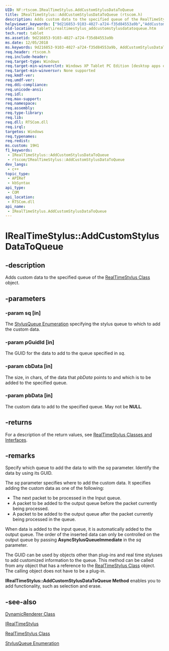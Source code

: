```yaml
---
UID: NF:rtscom.IRealTimeStylus.AddCustomStylusDataToQueue
title: IRealTimeStylus::AddCustomStylusDataToQueue (rtscom.h)
description: Adds custom data to the specified queue of the RealTimeStylus Class object.
helpviewer_keywords: ["9d216853-9103-4027-a724-f35d84553a9b","AddCustomStylusDataToQueue","AddCustomStylusDataToQueue method [Tablet PC]","AddCustomStylusDataToQueue method [Tablet PC]","IRealTimeStylus interface","IRealTimeStylus interface [Tablet PC]","AddCustomStylusDataToQueue method","IRealTimeStylus.AddCustomStylusDataToQueue","IRealTimeStylus::AddCustomStylusDataToQueue","rtscom/IRealTimeStylus::AddCustomStylusDataToQueue","tablet.irealtimestylus_addcustomstylusdatatoqueue"]
old-location: tablet\irealtimestylus_addcustomstylusdatatoqueue.htm
tech.root: tablet
ms.assetid: 9d216853-9103-4027-a724-f35d84553a9b
ms.date: 12/05/2018
ms.keywords: 9d216853-9103-4027-a724-f35d84553a9b, AddCustomStylusDataToQueue, AddCustomStylusDataToQueue method [Tablet PC], AddCustomStylusDataToQueue method [Tablet PC],IRealTimeStylus interface, IRealTimeStylus interface [Tablet PC],AddCustomStylusDataToQueue method, IRealTimeStylus.AddCustomStylusDataToQueue, IRealTimeStylus::AddCustomStylusDataToQueue, rtscom/IRealTimeStylus::AddCustomStylusDataToQueue, tablet.irealtimestylus_addcustomstylusdatatoqueue
req.header: rtscom.h
req.include-header: 
req.target-type: Windows
req.target-min-winverclnt: Windows XP Tablet PC Edition [desktop apps only]
req.target-min-winversvr: None supported
req.kmdf-ver: 
req.umdf-ver: 
req.ddi-compliance: 
req.unicode-ansi: 
req.idl: 
req.max-support: 
req.namespace: 
req.assembly: 
req.type-library: 
req.lib: 
req.dll: RTSCom.dll
req.irql: 
targetos: Windows
req.typenames: 
req.redist: 
ms.custom: 19H1
f1_keywords:
 - IRealTimeStylus::AddCustomStylusDataToQueue
 - rtscom/IRealTimeStylus::AddCustomStylusDataToQueue
dev_langs:
 - c++
topic_type:
 - APIRef
 - kbSyntax
api_type:
 - COM
api_location:
 - RTSCom.dll
api_name:
 - IRealTimeStylus.AddCustomStylusDataToQueue
---
```


# IRealTimeStylus::AddCustomStylusDataToQueue


## -description

Adds custom data to the specified queue of the <a href="/windows/desktop/tablet/realtimestylus-class">RealTimeStylus Class</a> object.

## -parameters

### -param sq [in]

The <a href="/windows/desktop/api/rtscom/ne-rtscom-stylusqueue">StylusQueue Enumeration</a> specifying the stylus queue to which to add the custom data.

### -param pGuidId [in]

 The GUID for the data to add to the queue specified in <i>sq</i>.

### -param cbData [in]

 The size, in chars, of the data that <i>pbData</i> points to and which is to be added to the specified queue.

### -param pbData [in]

The custom data to add to the specified queue. May not be <b>NULL</b>.

## -returns

For a description of the return values, see <a href="/windows/desktop/tablet/realtimestylus-classes-and-interfaces">RealTimeStylus Classes and Interfaces</a>.

## -remarks

Specify which queue to add the data to with the <i>sq</i> parameter. Identify the data by using its GUID.

The <i>sq</i> parameter specifies where to add the custom data. It specifies adding the custom data as one of the following:

<ul>
<li>The next packet to be processed in the Input queue.</li>
<li>A packet to be added to the output queue before the packet currently being processed.</li>
<li>A packet to be added to the output queue after the packet currently being processed in the queue.</li>
</ul>
When data is added to the input queue, it is automatically added to the output queue. The order of the inserted data can only be controlled on the output queue by passing <b>AsyncStylusQueueImmediate</b> in the <i>sq</i> parameter.

The GUID can be used by objects other than plug-ins and real time styluses to add customized information to the queue. This method can be called from any object that has a reference to the <a href="/windows/desktop/tablet/realtimestylus-class">RealTimeStylus Class</a> object. The calling object does not have to be a plug-in.

<b>IRealTimeStylus::AddCustomStylusDataToQueue Method</b> enables you to add functionality, such as selection and erase.

## -see-also

<a href="/previous-versions/windows/desktop/legacy/ms701168(v=vs.85)">DynamicRenderer Class</a>



<a href="/windows/desktop/api/rtscom/nn-rtscom-irealtimestylus">IRealTimeStylus</a>



<a href="/windows/desktop/tablet/realtimestylus-class">RealTimeStylus Class</a>



<a href="/windows/desktop/api/rtscom/ne-rtscom-stylusqueue">StylusQueue Enumeration</a>
